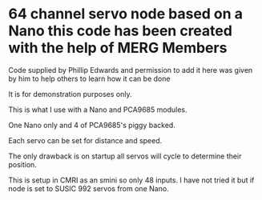 # 64 channel servo node based on a Nano this code has been created with the help of MERG Members

Code supplied by Phillip Edwards and permission to add it here was given by him to help others to learn how it can be done

It is for demonstration purposes only.

This is what I use with a Nano and PCA9685 modules.

One Nano only and 4 of PCA9685's piggy backed.

Each servo can be set for distance and speed.

The only drawback is on startup all servos will cycle to determine their position.

This is setup in CMRI as an smini so only 48 inputs. I have not tried it but if node is set to SUSIC 992 servos from one Nano.
 
